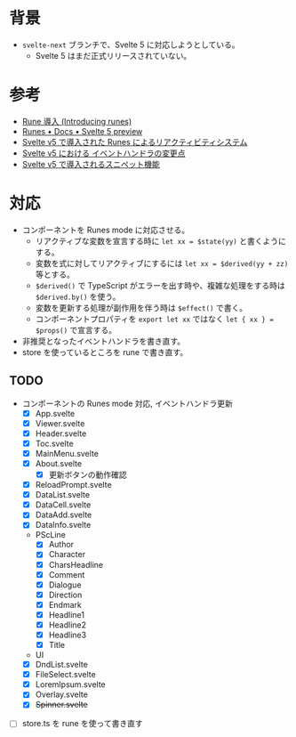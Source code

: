 # 背景

- `svelte-next` ブランチで、Svelte 5 に対応しようとしている。
    - Svelte 5 はまだ正式リリースされていない。

# 参考

- [Rune 導入 (Introducing runes)](https://svelte.jp/blog/runes)
- [Runes • Docs • Svelte 5 preview](https://svelte-5-preview.vercel.app/docs/runes)
- [Svelte v5 で導入された Runes によるリアクティビティシステム](https://azukiazusa.dev/blog/svelte-reactivity-system-with-runes/)
- [Svelte v5 における イベントハンドラの変更点](https://azukiazusa.dev/blog/svelte-v5-event-handlers/)
- [Svelte v5 で導入されるスニペット機能](https://azukiazusa.dev/blog/svelte-v5-snippet-feature/)

# 対応

- コンポーネントを Runes mode に対応させる。
    - リアクティブな変数を宣言する時に `let xx = $state(yy)` と書くようにする。
    - 変数を式に対してリアクティブにするには `let xx = $derived(yy + zz)` 等とする。
    - `$derived()` で TypeScript がエラーを出す時や、複雑な処理をする時は `$derived.by()` を使う。
    - 変数を更新する処理が副作用を伴う時は `$effect()` で書く。
    - コンポーネントプロパティを `export let xx` ではなく `let { xx } = $props()` で宣言する。
- 非推奨となったイベントハンドラを書き直す。
- store を使っているところを rune で書き直す。

## TODO

- コンポーネントの Runes mode 対応, イベントハンドラ更新
    - [x] App.svelte
    - [x] Viewer.svelte
    - [x] Header.svelte
    - [x] Toc.svelte
    - [x] MainMenu.svelte
    - [x] About.svelte
        - [x] 更新ボタンの動作確認
    - [x] ReloadPrompt.svelte
    - [x] DataList.svelte
    - [x] DataCell.svelte
    - [x] DataAdd.svelte
    - [x] DataInfo.svelte
    - PScLine
        - [x] Author
        - [x] Character
        - [x] CharsHeadline
        - [x] Comment
        - [x] Dialogue
        - [x] Direction
        - [x] Endmark
        - [x] Headline1
        - [x] Headline2
        - [x] Headline3
        - [x] Title
    - UI
    - [x] DndList.svelte
    - [x] FileSelect.svelte
    - [x] LoremIpsum.svelte
    - [x] Overlay.svelte
    - [x] ~~Spinner.svelte~~
- [ ] store.ts を rune を使って書き直す
